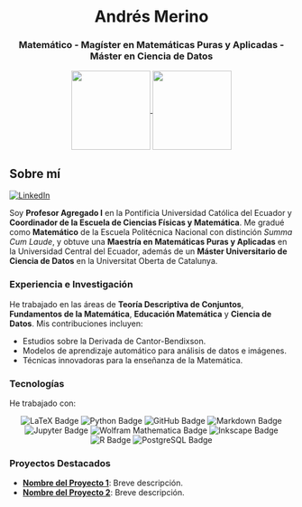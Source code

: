 <h1 align="center">Andrés Merino</h1>
<h3 align="center">Matemático - Magíster en Matemáticas Puras y Aplicadas - Máster en Ciencia de Datos</h3>

<div align='center'>
  
<a href="https://github.com/andres-merino/">
  <img height=140 align="center" src="https://github-readme-stats.vercel.app/api?username=andres-merino&hide=prs,issues&show_icons=true&title_color=fff&icon_color=79ff97&text_color=9f9f9f&bg_color=151515" />
</a>
<a href="https://github.com/andres-merino/">
  <img height=140 align="center" src="https://github-readme-stats.vercel.app/api/top-langs?username=andres-merino&layout=compact&langs_count=8&title_color=fff&icon_color=79ff97&text_color=9f9f9f&bg_color=151515&card_width=320" />
</a>

</div>  

## Sobre mí 

[![LinkedIn][linkedin-shield]][linkedin-url-aemt]

Soy **Profesor Agregado I** en la Pontificia Universidad Católica del Ecuador y **Coordinador de la Escuela de Ciencias Físicas y Matemática**. Me gradué como **Matemático** de la Escuela Politécnica Nacional con distinción _Summa Cum Laude_, y obtuve una **Maestría en Matemáticas Puras y Aplicadas** en la Universidad Central del Ecuador, además de un **Máster Universitario de Ciencia de Datos** en la Universitat Oberta de Catalunya.

### Experiencia e Investigación

He trabajado en las áreas de **Teoría Descriptiva de Conjuntos**, **Fundamentos de la Matemática**, **Educación Matemática** y **Ciencia de Datos**. Mis contribuciones incluyen:

- Estudios sobre la Derivada de Cantor-Bendixson.
- Modelos de aprendizaje automático para análisis de datos e imágenes.
- Técnicas innovadoras para la enseñanza de la Matemática.

### Tecnologías

He trabajado con:

<div align='center'>

![LaTeX Badge](https://img.shields.io/badge/LaTeX-008080?logo=latex&logoColor=fff&style=for-the-badge)
![Python Badge](https://img.shields.io/badge/Python-3776AB?logo=python&logoColor=fff&style=for-the-badge) 
![GitHub Badge](https://img.shields.io/badge/GitHub-181717?logo=github&logoColor=fff&style=for-the-badge)
![Markdown Badge](https://img.shields.io/badge/Markdown-000?logo=markdown&logoColor=fff&style=for-the-badge)
![Jupyter Badge](https://img.shields.io/badge/Jupyter-F37626?logo=jupyter&logoColor=fff&style=for-the-badge)
![Wolfram Mathematica Badge](https://img.shields.io/badge/Wolfram%20Mathematica-D10?logo=wolframmathematica&logoColor=fff&style=for-the-badge)
![Inkscape Badge](https://img.shields.io/badge/Inkscape-000?logo=inkscape&logoColor=fff&style=for-the-badge)
![R Badge](https://img.shields.io/badge/R-276DC3?logo=r&logoColor=fff&style=for-the-badge)
![PostgreSQL Badge](https://img.shields.io/badge/PostgreSQL-4169E1?logo=postgresql&logoColor=fff&style=for-the-badge)

</div>  

### Proyectos Destacados

- **[Nombre del Proyecto 1](enlace)**: Breve descripción.
- **[Nombre del Proyecto 2](enlace)**: Breve descripción.

[linkedin-shield]: https://img.shields.io/badge/linkedin-%230077B5.svg?style=for-the-badge&logo=linkedin&logoColor=white
[linkedin-url-aemt]: https://www.linkedin.com/in/andrés-merino-010a9b12b/

